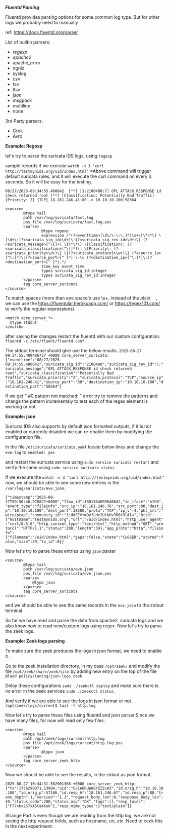 ***Fluentd Parsing***

Fluentd provides parsing options for some common log type. But for other logs we probably need to manually 

ref: https://docs.fluentd.org/parser

List of builtin parsers: 
* *regexp*
* *apache2*
* apache_error
* ngnix
* syslog
* csv
* tsv
* ltsv
* *json*
* msgpack
* multiline
* none

3rd Party parsers: 
* Grok
* Avro


**Example: Regexp**

let's try to parse the suricata IDS logs, using `regexp`

sample records if we execute `watch -n 3 "curl http://testmynids.org/uid/index.html"`
*Above command will trigger default suricata rules, and it will execute the curl command on every 3 seconds. So it will be easy for the testing.

`
08/27/2025-09:34:55.480642  [**] [1:2100498:7] GPL ATTACK_RESPONSE id check returned root [**] [Classification: Potentially Bad Traffic] [Priority: 2] {TCP} 18.161.246.41:80 -> 10.10.10.100:58564
`
```
<source>
        @type tail
        path /var/log/suricata/fast.log
        pos_file /var/log/suricata/fast.log.pos
        <parse>
                @type regexp
                expression /^(?<eventtime>[\d\/\-\:\.]*)\s+\[\*\*\] \[\d+\:(?<suricata_sig_id>\d+)\:(?<suricata_sig_rev_id>\d+)\] (?<suricata_message>[^\[]+) \[\*\*\] \[Classification\: (?<suricata_classification>[^\]]*)\] \[Priority\: (?<suricata_priority>\d+)\] \{(?<suricata_protocol>\w+)\} (?<source_ip>[^\:]*)\:(?<source_port>[^ ]*) \-\> (?<destination_ip>[^\:]*)\:(?<destination_port>[^ ]*).*/
                time_key event_time
                types suricata_sig_id:integer
                types suricata_sig_rev_id:integer
        </parse>
        tag core_server_suricata
</source>
```

To match spaces (more than one space's use \s+, instead of the plain `  `, we can use the https://fluentular.herokuapp.com/ or https://regex101.com/ to verify the regular expressions)

```
<match core_server_*>
  @type stdout
</match>
```

after saving the changes restart the fluentd with our custom configuration. `fluentd -c /etc/fluent/fluentd.conf`

The stdout terminal should give use the below results. 
`
2025-08-27 09:34:55.489486737 +0000 core_server_suricata: {"eventtime":"08/27/2025-09:34:55.480642","suricata_sig_id":"2100498","suricata_sig_rev_id":7,"suricata_message":"GPL ATTACK_RESPONSE id check returned root","suricata_classification":"Potentially Bad Traffic","suricata_priority":"2","suricata_protocol":"TCP","source_ip":"18.161.246.41","source_port":"80","destination_ip":"10.10.10.100","destination_port":"58564"}
`

If we get " #0 pattern not matched: " error try to remove the patterns and change the pattern incrementaly to test each of the regex element is working or not.


**Example: json**

Suricata IDS also supports by default json formated outputs, if it is not enabled or currently disabled we can re-enable them by modifying the configuration file. 

In the file `/etc/suricata/suricata.yaml` locate below lines and change the `eve-log` to `enabled: yes`

and restart the suricata service using `sudo service suricata restart` and verify the same using `sudo service suricata status`

If we execute the `watch -n 3 "curl http://testmynids.org/uid/index.html"` now, we should be able to see some new entries in the `/var/log/suricata/eve.json`. 

`{"timestamp":"2025-08-27T09:50:46.970827+0000","flow_id":1801364899640642,"in_iface":"eth0","event_type":"fileinfo","src_ip":"18.161.246.76","src_port":80,"dest_ip":"10.10.10.100","dest_port":38580,"proto":"TCP","ip_v":4,"pkt_src":"wire/pcap","community_id":"1:ddEEV+m9yfLHr2UtkHv3R0t9lAI=","http":{"hostname":"testmynids.org","url":"/uid/index.html","http_user_agent":"curl/8.5.0","http_content_type":"text/html","http_method":"GET","protocol":"HTTP/1.1","status":200,"length":39},"app_proto":"http","fileinfo":{"filename":"/uid/index.html","gaps":false,"state":"CLOSED","stored":false,"size":39,"tx_id":0}}`

Now let's try to parse these entries using `json` parser

```
<source>
        @type tail
        path /var/log/suricata/eve.json
        pos_file /var/log/suricata/eve.json.pos
        <parse>
            @type json
        </parse>
        tag core_server_suricata
</source>
```
and we should be able to see the same records in the `eve.json` to the stdout terminal.


So far we have read and parse the data from apache2, suricata logs and we also know how to read new/custom logs using regex. Now let's try to parse the zeek logs. 


**Example: Zeek logs parsing**

To make sure the zeek produces the logs in json format, we need to enable it . 

Go to the zeek installation directory, in my case `/opt/zeek/` and modify the file `/opt/zeek/share/zeek/site` by adding new entry on the top of the file `@load policy/tuning/json-logs.zeek`

Deloy these configurations `sudo ./zeekctl deploy` and make sure there is no error in the zeek services `sudo ./zeekctl status`. 

And verify if we are able to see the logs in json format or not. `/opt/zeek/logs/current$ tail -f http.log`

Now let's try to parse these files using fluentd and json parser.Since we have many files, for now will read only few files. 
```
<source>
        @type tail
        path /opt/zeek/logs/current/http.log
        pos_file /opt/zeek/logs/current/http.log.pos
        <parse>
                @type json
        </parse>
        tag core_server_zeek_http
</source>
```
Now we should be able to see the results, in the stdout as json format. 

`2025-08-27 10:34:31.562901366 +0000 core_server_zeek_http: {"ts":1756290871.13984,"uid":"Cx1A6RUp88rZZZvH3","id.orig_h":"10.10.10.100","id.orig_p":57186,"id.resp_h":"18.161.246.67","id.resp_p":80,"trans_depth":1,"version":"1.1","request_body_len":0,"response_body_len":39,"status_code":200,"status_msg":"OK","tags":[],"resp_fuids":["F77xkx2S7xA5Ce46uk"],"resp_mime_types":["text/plain"]}
`

Strange Part is even though we are reading from the http log, we are not seeing the http request fields, such as hostname, uri, etc. Need to ceck this in the next experiment. 